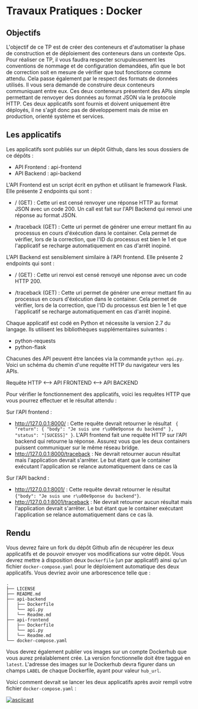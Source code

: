 # Travaux Pratiques : Docker

## Objectifs

L'objectif de ce TP est de créer des conteneurs et d'automatiser la phase de construction et de déploiement des conteneurs dans un contexte Ops. Pour réaliser ce TP, il vous faudra respecter scrupuleusement les conventions de nommage et de configuration demandées, afin que le bot de correction soit en mesure de vérifier que tout fonctionne comme attendu. Cela passe également par le respect des formats de données utilisés. Il vous sera demandé de construire deux conteneurs communiquant entre eux. Ces deux conteneurs présentent des APIs simple permettant de renvoyer des données au format JSON via le protocole HTTP. Ces deux applicatifs sont fournis et doivent uniquement être déployés, il ne s'agit donc pas de développement mais de mise en production, orienté système et services.

## Les applicatifs

Les applicatifs sont publiés sur un dépôt Github, dans les sous dossiers de ce dépôts :

- API Frontend : api-frontend
- API Backend : api-backend

L'API Frontend est un script écrit en python et utilisant le framework Flask. Elle présente 2 endpoints qui sont :

 - / (GET) : Cette uri est censé renvoyer une réponse HTTP au format JSON avec un code 200. Un call est fait sur l'API Backend qui renvoi une réponse au format JSON.

 - /traceback (GET) : Cette uri permet de générer une erreur mettant fin au processus en cours d'éxécution dans le container. Cela permet de vérifier, lors de la correction, que l'ID du processus est bien le 1 et que l'applicatif se recharge  automatiquement en cas d'arrêt inopiné.


 L'API Backend est sensiblement similaire à l'API frontend. Elle présente 2 endpoints qui sont :

 - / (GET) : Cette uri renvoi est censé renvoyé une réponse avec un code HTTP 200.

 - /traceback (GET) : Cette uri permet de générer une erreur mettant fin au processus en cours d'éxécution dans le container. Cela permet de vérifier, lors de la correction, que l'ID du processus est bien le 1 et que l'applicatif se recharge  automatiquement en cas d'arrêt inopiné.

Chaque applicatif est codé en Python et nécessite la version 2.7 du langage. Ils utilisent les bibliothèques supplémentaires suivantes :

  - python-requests
  - python-flask

Chacunes des API peuvent être lancées via la commande `python api.py`. Voici un schéma du chemin d'une requête HTTP du navigateur vers les APIs.

Requête HTTP <--> API FRONTEND <--> API BACKEND

Pour vérifier le fonctionnement des applicatifs, voici les requêtes HTTP que vous pourrez effectuer et le résultat attendu :

Sur l'API frontend :
  - http://127.0.0.1:8000/ : Cette requête devrait retourner le résultat ``` {
  "return": {
    "body": "Je suis une r\u00e9ponse du backend"
  }, 
  "status": "[SUCESS]"
}```. L'API frontend fait une requête HTTP sur l'API backend qui retourne la réponse. Assurez vous que les deux containers puissent communiquer sur le même réseau bridge.
  - http://127.0.0.1:8000/traceback : Ne devrait retourner aucun résultat mais l'application devrait s'arrêter. Le but étant que le container exécutant l'application se relance automatiquement dans ce cas là
  
  Sur l'API backnd :
  - http://127.0.0.1:8001/ : Cette requête devrait retourner le résultat `{"body": "Je suis une r\u00e9ponse du backend"}`.
  - http://127.0.0.1:8001/traceback : Ne devrait retourner aucun résultat mais l'application devrait s'arrêter. Le but étant que le container exécutant l'application se relance automatiquement dans ce cas là.

## Rendu

Vous devrez faire un fork du dépôt Github afin de récupérer les deux applicatifs et de pouvoir envoyer vos modifications sur votre dépôt.
Vous devrez mettre à disposition deux `Dockerfile` (un par applicatif) ainsi qu'un fichier `docker-compose.yaml` pour le déploiement automatique des deux applicatifs. Vous devriez avoir une arborescence telle que :

```
.
├── LICENSE
├── README.md
├── api-backend
│   ├── Dockerfile
│   └── api.py
│   └── Readme.md
├── api-frontend
│   ├── Dockerfile
│   └── api.py
│   └── Readme.md
└── docker-compose.yaml
```

Vous devrez également publier vos images sur un compte Dockerhub que vous aurez préalablement crée. La version fonctionnelle doit être taggué en `latest`. L'adresse des images sur le Dockerhub devra figurer dans un champs `LABEL` de chaque Dockerfile, ayant pour valeur `hub_url`.

Voici comment devrait se lancer les deux applicatifs après avoir rempli votre fichier `docker-compose.yaml` :

[![asciicast](https://asciinema.org/a/mzbhERZTHnBuf6lEZJ9iMNGEH.svg)](https://asciinema.org/a/mzbhERZTHnBuf6lEZJ9iMNGEH)
